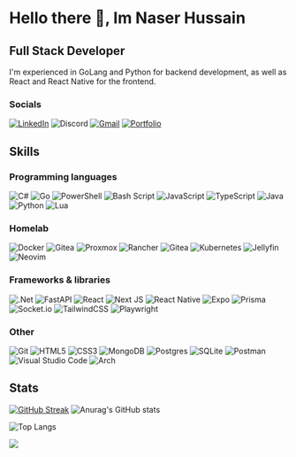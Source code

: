 # Hello there 👋, Im Naser Hussain

## Full Stack Developer
I'm experienced in GoLang and Python for backend development, as well as React and React Native for the frontend.
### Socials
[![LinkedIn](https://img.shields.io/badge/linkedin-%230077B5.svg?style=for-the-badge&logo=linkedin&logoColor=white)](https://www.linkedin.com/in/naser-hussain-21370b334/)
![Discord](https://img.shields.io/badge/Discord-%235865F2.svg?style=for-the-badge&logo=discord&logoColor=white)
[![Gmail](https://img.shields.io/badge/Gmail-D14836?style=for-the-badge&logo=gmail&logoColor=white)](mailto:naser@1jz.cc)
[![Portfolio](https://img.shields.io/badge/Portfolio-%23000000.svg?style=for-the-badge&logo=firefox&logoColor=#FF7139)](https://nasoooor29.github.io/portfolio/)

## Skills
### Programming languages
![C#](https://img.shields.io/badge/c%23-%23239120.svg?style=for-the-badge&logo=csharp&logoColor=white)
![Go](https://img.shields.io/badge/go-%2300ADD8.svg?style=for-the-badge&logo=go&logoColor=white)
![PowerShell](https://img.shields.io/badge/PowerShell-%235391FE.svg?style=for-the-badge&logo=powershell&logoColor=white)
![Bash Script](https://img.shields.io/badge/bash_script-%23121011.svg?style=for-the-badge&logo=gnu-bash&logoColor=white)
![JavaScript](https://img.shields.io/badge/javascript-%23323330.svg?style=for-the-badge&logo=javascript&logoColor=%23F7DF1E)
![TypeScript](https://img.shields.io/badge/typescript-%23007ACC.svg?style=for-the-badge&logo=typescript&logoColor=white)
![Java](https://img.shields.io/badge/java-%23ED8B00.svg?style=for-the-badge&logo=openjdk&logoColor=white)
![Python](https://img.shields.io/badge/python-3670A0?style=for-the-badge&logo=python&logoColor=ffdd54)
![Lua](https://img.shields.io/badge/lua-%232C2D72.svg?style=for-the-badge&logo=lua&logoColor=white)

### Homelab
![Docker](https://img.shields.io/badge/docker-%230db7ed.svg?style=for-the-badge&logo=docker&logoColor=white)
![Gitea](https://img.shields.io/badge/Gitea-34495E?style=for-the-badge&logo=gitea&logoColor=5D9425)
![Proxmox](https://img.shields.io/badge/proxmox-proxmox?style=for-the-badge&logo=proxmox&logoColor=%23E57000&labelColor=%232b2a33&color=%232b2a33)
![Rancher](https://img.shields.io/badge/rancher-%230075A8.svg?style=for-the-badge&logo=rancher&logoColor=white)
![Gitea](https://img.shields.io/badge/Gitea-34495E?style=for-the-badge&logo=gitea&logoColor=5D9425)
![Kubernetes](https://img.shields.io/badge/kubernetes-%23326ce5.svg?style=for-the-badge&logo=kubernetes&logoColor=white)
![Jellyfin](https://img.shields.io/badge/jellyfin-%23000B25.svg?style=for-the-badge&logo=Jellyfin&logoColor=00A4DC)
![Neovim](https://img.shields.io/badge/NeoVim-%2357A143.svg?&style=for-the-badge&logo=neovim&logoColor=white)
### Frameworks & libraries
![.Net](https://img.shields.io/badge/.NET-5C2D91?style=for-the-badge&logo=.net&logoColor=white)
![FastAPI](https://img.shields.io/badge/FastAPI-005571?style=for-the-badge&logo=fastapi)
![React](https://img.shields.io/badge/react-%2320232a.svg?style=for-the-badge&logo=react&logoColor=%2361DAFB)
![Next JS](https://img.shields.io/badge/Next-black?style=for-the-badge&logo=next.js&logoColor=white)
![React Native](https://img.shields.io/badge/react_native-%2320232a.svg?style=for-the-badge&logo=react&logoColor=%2361DAFB)
![Expo](https://img.shields.io/badge/expo-1C1E24?style=for-the-badge&logo=expo&logoColor=#D04A37)
![Prisma](https://img.shields.io/badge/Prisma-3982CE?style=for-the-badge&logo=Prisma&logoColor=white)
![Socket.io](https://img.shields.io/badge/Socket.io-black?style=for-the-badge&logo=socket.io&badgeColor=010101)
![TailwindCSS](https://img.shields.io/badge/tailwindcss-%2338B2AC.svg?style=for-the-badge&logo=tailwind-css&logoColor=white)
![Playwright](https://img.shields.io/badge/-playwright-%232EAD33?style=for-the-badge&logo=playwright&logoColor=white)
### Other
![Git](https://img.shields.io/badge/git-%23F05033.svg?style=for-the-badge&logo=git&logoColor=white)
![HTML5](https://img.shields.io/badge/html5-%23E34F26.svg?style=for-the-badge&logo=html5&logoColor=white)
![CSS3](https://img.shields.io/badge/css3-%231572B6.svg?style=for-the-badge&logo=css3&logoColor=white)
![MongoDB](https://img.shields.io/badge/MongoDB-%234ea94b.svg?style=for-the-badge&logo=mongodb&logoColor=white)
![Postgres](https://img.shields.io/badge/postgres-%23316192.svg?style=for-the-badge&logo=postgresql&logoColor=white)
![SQLite](https://img.shields.io/badge/sqlite-%2307405e.svg?style=for-the-badge&logo=sqlite&logoColor=white)
![Postman](https://img.shields.io/badge/Postman-FF6C37?style=for-the-badge&logo=postman&logoColor=white)
![Visual Studio Code](https://img.shields.io/badge/Visual%20Studio%20Code-0078d7.svg?style=for-the-badge&logo=visual-studio-code&logoColor=white)
![Arch](https://img.shields.io/badge/Arch%20Linux-1793D1?logo=arch-linux&logoColor=fff&style=for-the-badge)

<!--![AWS](https://img.shields.io/badge/AWS-%23FF9900.svg?style=for-the-badge&logo=amazon-aws&logoColor=white) soon -->

<!--
https://readme-typing-svg.herokuapp.com/demo/?weight=600&size=32&color=CBA6F7&lines=Hello+there+%F0%9F%91%8B%2C+Im+Naser+Hussain
https://github.com/anuraghazra/github-readme-stats?tab=readme-ov-file#customization 
https://github-readme-streak-stats.herokuapp.com/demo/
https://github.com/antonkomarev/github-profile-views-counter
https://github.com/Ileriayo/markdown-badges
-->
## Stats
[![GitHub Streak](https://github-readme-streak-stats.herokuapp.com?user=nasoooor29&theme=tokyonight&border_radius=4&exclude_days=Thu%2CFri)](https://git.io/streak-stats)
![Anurag's GitHub stats](https://github-readme-stats.vercel.app/api?username=nasoooor29&show_icons=true&theme=tokyonight)

![Top Langs](https://github-readme-stats.vercel.app/api/top-langs/?username=nasoooor29&layout=compact&theme=tokyonight)

![](https://komarev.com/ghpvc/?username=nasoooor29&color=blueviolet)
